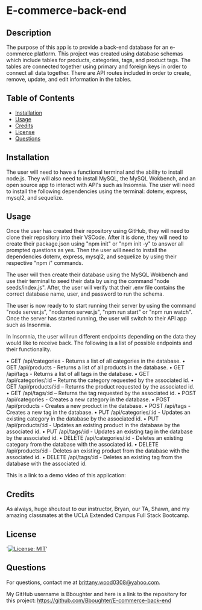 # E-commerce-back-end

## Description

The purpose of this app is to provide a back-end database for an e-commerce platform. This project was created using database schemas which include tables for products, categories, tags, and product tags. The tables are connected together using primary and foreign keys in order to connect all data together. There are API routes included in order to create, remove, update, and edit information in the tables.

## Table of Contents 

- [Installation](#installation)
- [Usage](#usage)
- [Credits](#credits)
- [License](#license)
- [Questions](#questions)

## Installation

The user will need to have a functional terminal and the ability to install node.js. They will also need to install MySQL, the MySQL Wokbench, and an open source app to interact with API's such as Insomnia. The user will need to install the following dependencies using the terminal: dotenv, express, mysql2, and sequelize.

## Usage

Once the user has created their repository using GitHub, they will need to clone their repository into their VSCode. After it is done, they will need to create their package.json using "npm init" or "npm init -y" to answer all prompted questions as yes. Then the user will need to install the dependencies dotenv, express, mysql2, and sequelize by using their respective "npm i" commands.

The user will then create their database using the MySQL Wokbench and use their terminal to seed their data by using the command "node seeds/index.js". After, the user will verify that their .env file contains the correct database name, user, and password to run the schema. 

The user is now ready to to start running their server by using the command "node server.js", "nodemon server.js", "npm run start" or "npm run watch". Once the server has started running, the user will switch to their API app such as Insonmia.

In Insomnia, the user will run different endpoints depending on the data they would like to receive back. The following is a list of possible endpoints and their functionality.

•	GET /api/categories - Returns a list of all categories in the database.
•	GET /api/products - Returns a list of all products in the database.
•	GET /api/tags - Returns a list of all tags in the database.
•	GET /api/categories/:id – Returns the category requested by the associated id.
•	GET /api/products/:id – Returns the product requested by the associated id.
•	GET /api/tags/:id – Returns the tag requested by the associated id.
•	POST /api/categories - Creates a new category in the database.
•	POST /api/products - Creates a new product in the database.
•	POST /api/tags - Creates a new tag in the database.
•	PUT /api/categories/:id - Updates an existing category in the database by the associated id.
•	PUT /api/products/:id - Updates an existing product in the database by the associated id.
•	PUT /api/tags/:id - Updates an existing tag in the database by the associated id.
•	DELETE /api/categories/:id - Deletes an existing category from the database with the associated id.
•	DELETE /api/products/:id - Deletes an existing product from the database with the associated id.
•	DELETE /api/tags/:id - Deletes an existing tag from the database with the associated id.

This is a link to a demo video of this application: 

## Credits

As always, huge shoutout to our instructor, Bryan, our TA, Shawn, and my amazing classmates at the UCLA Extended Campus Full Stack Bootcamp.

## License

'[![License: MIT](https://img.shields.io/badge/License-MIT-yellow.svg)](https://opensource.org/licenses/MIT)'

## Questions

For questions, contact me at brittany.wood0308@yahoo.com.

My GitHub username is Bboughter and here is a link to the repository for this project: https://github.com/Bboughter/E-commerce-back-end